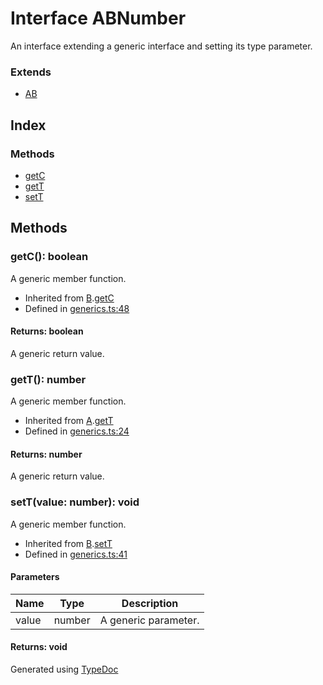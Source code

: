 # Interface ABNumber
An interface extending a generic interface and setting its type parameter.

### Extends
* [AB](_generics_.ab.md)<number>

## Index

### Methods
* [getC](_generics_.abnumber.md#getc)
* [getT](_generics_.abnumber.md#gett)
* [setT](_generics_.abnumber.md#sett)

## Methods

### getC(): boolean
A generic member function.  
* Inherited from [B](_generics_.b.md).[getC](_generics_.b.md#getc)
* Defined in [generics.ts:48](https://github.com/kimamula/typedoc/blob/HEAD/examples/basic/src/generics.ts#L48)

#### Returns: boolean
A generic return value.


### getT(): number
A generic member function.  
* Inherited from [A](_generics_.a.md).[getT](_generics_.a.md#gett)
* Defined in [generics.ts:24](https://github.com/kimamula/typedoc/blob/HEAD/examples/basic/src/generics.ts#L24)

#### Returns: number
A generic return value.


### setT(value: number): void
A generic member function.  
* Inherited from [B](_generics_.b.md).[setT](_generics_.b.md#sett)
* Defined in [generics.ts:41](https://github.com/kimamula/typedoc/blob/HEAD/examples/basic/src/generics.ts#L41)


#### Parameters

| Name | Type | Description |
| ---- | ---- | ---- |
| value | number| A generic parameter. |

#### Returns: void


Generated using [TypeDoc](http://typedoc.io)

